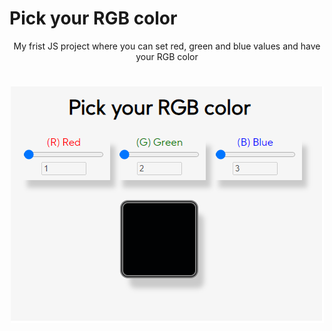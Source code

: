 # Pick your RGB color
<p align="center">My frist JS project where you can set red, green and blue values and have your RGB color</p>
<h1 align="center">
<img alt="Pick your color website screenshot" title="#Pick Your RGB color" src="./assets/screenshot.png" />
</h1>


